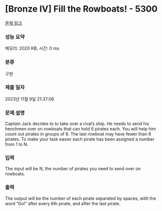 # [Bronze IV] Fill the Rowboats! - 5300 

[문제 링크](https://www.acmicpc.net/problem/5300) 

### 성능 요약

메모리: 2020 KB, 시간: 0 ms

### 분류

구현

### 제출 일자

2023년 11월 9일 21:37:06

### 문제 설명

<p>Captain Jack decides to to take over a rival’s ship. He needs to send his henchmen over on rowboats that can hold 6 pirates each. You will help him count out pirates in groups of 6. The last rowboat may have fewer than 6 pirates. To make your task easier each pirate has been assigned a number from 1 to N.</p>

### 입력 

 <p>The input will be N, the number of pirates you need to send over on rowboats.</p>

### 출력 

 <p>The output will be the number of each pirate separated by spaces, with the word ”Go!” after every 6th pirate, and after the last pirate.</p>

